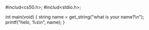 #includ<cs50.h>;
#includ<stdio.h>;

  int main(void)
  {
    string name = get_string("what is your name?\n");
    printf("helo, %s\n", name);
    }
    
